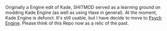
Originally a Engine edit of Kade, SHITMOD served as a learning ground on modding Kade Engine (as well as using Haxe in general). At the moment, Kade Engine is defunct. It's still usable, but I have decide to move to [Psych Engine](https://github.com/Joshua-Dunne/FNF-PsychEngine). Please think of this Repo now as a relic of the past.
